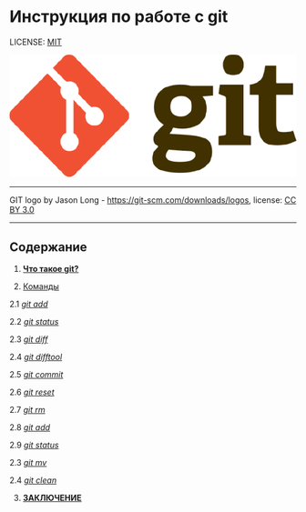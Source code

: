 # Инструкция по работе с git

LICENSE: [MIT](./license.md)

![](gitlogo.png)


---

GIT logo by Jason Long - https://git-scm.com/downloads/logos, license: [CC BY 3.0](https://creativecommons.org/licenses/by/3.0/)

---

## Содержание
 1. [**Что такое git?**](WTF)
 
 2. [Команды](КОМАНДЫ)


   2.1 [*git add*](GITADD)
 
   2.2 [*git status*](gitstatus)

   2.3 [*git diff*](gitdiff)

   2.4 [*git difftool*](gitdifftool)

   2.5 [*git commit*](gitcommit)
 
   2.6 [*git reset*](gitrest)

   2.7 [*git rm*](gitrm)

   2.8 [*git add*](gitadd)
 
   2.9 [*git status*](gitstatus)

   2.3 [*git mv*](gitmv)

   2.4 [*git clean*](gitclean)


3. [**ЗАКЛЮЧЕНИЕ**](END)
